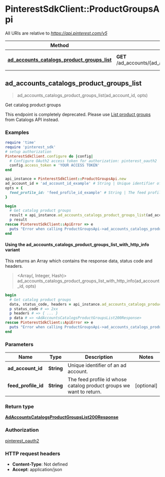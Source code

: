 # PinterestSdkClient::ProductGroupsApi

All URIs are relative to *https://api.pinterest.com/v5*

| Method | HTTP request | Description |
| ------ | ------------ | ----------- |
| [**ad_accounts_catalogs_product_groups_list**](ProductGroupsApi.md#ad_accounts_catalogs_product_groups_list) | **GET** /ad_accounts/{ad_account_id}/product_groups/catalogs | Get catalog product groups |


## ad_accounts_catalogs_product_groups_list

> <AdAccountsCatalogsProductGroupsList200Response> ad_accounts_catalogs_product_groups_list(ad_account_id, opts)

Get catalog product groups

This endpoint is completely deprecated. Please use <a href='/docs/api/v5/#operation/catalogs_product_groups/list'>List product groups</a> from Catalogs API instead.

### Examples

```ruby
require 'time'
require 'pinterest_sdk'
# setup authorization
PinterestSdkClient.configure do |config|
  # Configure OAuth2 access token for authorization: pinterest_oauth2
  config.access_token = 'YOUR ACCESS TOKEN'
end

api_instance = PinterestSdkClient::ProductGroupsApi.new
ad_account_id = 'ad_account_id_example' # String | Unique identifier of an ad account.
opts = {
  feed_profile_id: 'feed_profile_id_example' # String | The feed profile id whose catalog product groups we want to return.
}

begin
  # Get catalog product groups
  result = api_instance.ad_accounts_catalogs_product_groups_list(ad_account_id, opts)
  p result
rescue PinterestSdkClient::ApiError => e
  puts "Error when calling ProductGroupsApi->ad_accounts_catalogs_product_groups_list: #{e}"
end
```

#### Using the ad_accounts_catalogs_product_groups_list_with_http_info variant

This returns an Array which contains the response data, status code and headers.

> <Array(<AdAccountsCatalogsProductGroupsList200Response>, Integer, Hash)> ad_accounts_catalogs_product_groups_list_with_http_info(ad_account_id, opts)

```ruby
begin
  # Get catalog product groups
  data, status_code, headers = api_instance.ad_accounts_catalogs_product_groups_list_with_http_info(ad_account_id, opts)
  p status_code # => 2xx
  p headers # => { ... }
  p data # => <AdAccountsCatalogsProductGroupsList200Response>
rescue PinterestSdkClient::ApiError => e
  puts "Error when calling ProductGroupsApi->ad_accounts_catalogs_product_groups_list_with_http_info: #{e}"
end
```

### Parameters

| Name | Type | Description | Notes |
| ---- | ---- | ----------- | ----- |
| **ad_account_id** | **String** | Unique identifier of an ad account. |  |
| **feed_profile_id** | **String** | The feed profile id whose catalog product groups we want to return. | [optional] |

### Return type

[**AdAccountsCatalogsProductGroupsList200Response**](AdAccountsCatalogsProductGroupsList200Response.md)

### Authorization

[pinterest_oauth2](../README.md#pinterest_oauth2)

### HTTP request headers

- **Content-Type**: Not defined
- **Accept**: application/json


